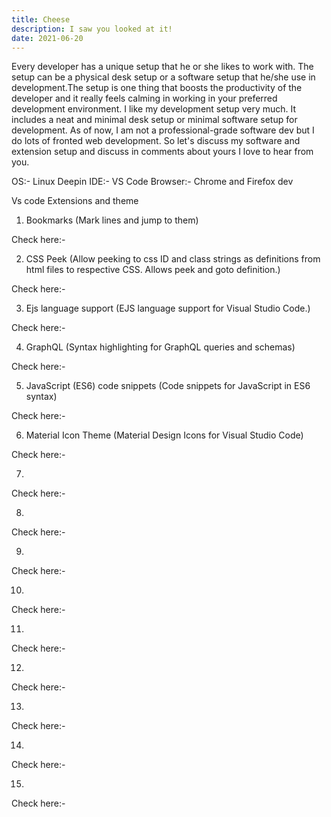 ```yaml
---
title: Cheese
description: I saw you looked at it!
date: 2021-06-20
---
```


Every developer has a unique setup that he or she likes to work with. The setup can be a physical desk setup or a software setup that he/she use in development.The setup is one thing that boosts the productivity of the developer and it really feels calming in working in your preferred development environment. I like my development setup very much. It includes a neat and minimal desk setup or minimal software setup for development. As of now, I am not a professional-grade software dev but I do lots of fronted web development. So let's discuss my software and extension setup and discuss in comments about yours I love to hear from you.

OS:- Linux Deepin
IDE:- VS Code
Browser:- Chrome and Firefox dev

Vs code Extensions and theme

1. Bookmarks (Mark lines and jump to them)

Check here:-

2. CSS Peek (Allow peeking to css ID and class strings as definitions from html files to respective CSS. Allows peek and goto definition.)

Check here:-

3. Ejs language support (EJS language support for Visual Studio Code.)

Check here:-

4. GraphQL (Syntax highlighting for GraphQL queries and schemas)

Check here:-

5. JavaScript (ES6) code snippets (Code snippets for JavaScript in ES6 syntax)

Check here:-

6. Material Icon Theme (Material Design Icons for Visual Studio Code)

Check here:-

7.

Check here:-

8.

Check here:-

9.

Check here:-

10.

Check here:-

11.

Check here:-

12.

Check here:-

13.

Check here:-

14.

Check here:-

15.

Check here:-
